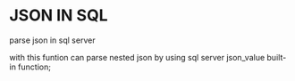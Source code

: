 # JSON IN SQL
 parse json in sql server
 
 with this funtion can parse nested json by using sql server json_value built-in function;
 
